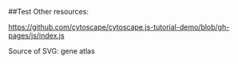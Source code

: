 ##Test
Other resources:

https://github.com/cytoscape/cytoscape.js-tutorial-demo/blob/gh-pages/js/index.js

Source of SVG: gene atlas